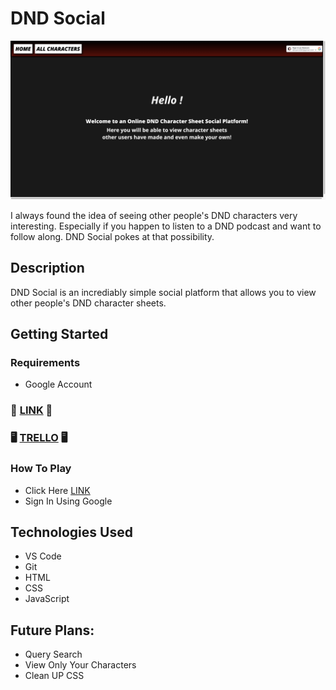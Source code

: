 # DND Social

![dnd social](public/dndsocial.png)

I always found the idea of seeing other people's DND characters very interesting. Especially if you happen to listen to a DND podcast and want to follow along. DND Social pokes at that possibility.

## Description

DND Social is an incrediably simple social platform that allows you to view other people's DND character sheets.

## Getting Started

### Requirements

* Google Account

### 🐉 [LINK](https://dnd-social.fly.dev/) 🐉
### 🖥 [TRELLO](https://dnd-social.fly.dev/) 🖥


### How To Play

* Click Here [LINK](https://dnd-social.fly.dev/)
* Sign In Using Google

## Technologies Used

* VS Code
* Git
* HTML
* CSS
* JavaScript

## Future Plans:
 * Query Search 
 * View Only Your Characters
 * Clean UP CSS
